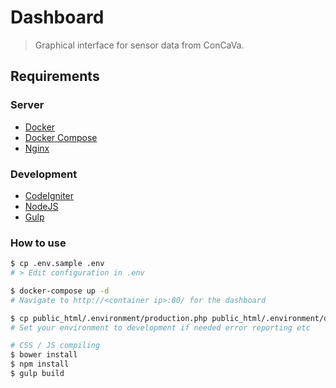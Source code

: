 # Dashboard
> Graphical interface for sensor data from ConCaVa.

## Requirements

### Server

* [Docker](http://docs.docker.com/linux/started/)
* [Docker Compose](https://docs.docker.com/compose/install/)
* [Nginx](http://nginx.org/)

### Development

* [CodeIgniter](http://www.codeigniter.com/user_guide/)
* [NodeJS](https://nodejs.org/en/docs/)
* [Gulp](https://github.com/gulpjs/gulp/blob/master/docs/getting-started.md)

### How to use
```bash
$ cp .env.sample .env
# > Edit configuration in .env

$ docker-compose up -d
# Navigate to http://<container ip>:80/ for the dashboard

$ cp public_html/.environment/production.php public_html/.environment/development.php
# Set your environment to development if needed error reporting etc

# CSS / JS compiling
$ bower install
$ npm install
$ gulp build
```
